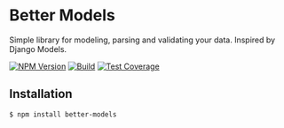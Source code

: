 # Better Models

  Simple library for modeling, parsing and validating your data. Inspired by Django Models.

  [![NPM Version][npm-image]][npm-url]
  [![Build][travis-image]][travis-url]
  [![Test Coverage][coveralls-image]][coveralls-url]

## Installation

```bash
$ npm install better-models
```

[npm-image]: https://img.shields.io/npm/v/better-models.svg
[npm-url]: https://npmjs.org/package/better-models
[travis-image]: https://img.shields.io/travis/qzb/better-models/master.svg
[travis-url]: https://travis-ci.org/qzb/better-models
[coveralls-image]: https://img.shields.io/coveralls/qzb/better-models/master.svg
[coveralls-url]: https://coveralls.io/r/qzb/better-models?branch=master

